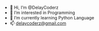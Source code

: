 - 👋 Hi, I’m @DelayCoderz
- 👀 I’m interested in Programming
- 🌱 I’m currently learning Python Language
- 📫 delaycoderz@gmail.com

<!---
DelayCoderz/DelayCoderz is a ✨ special ✨ repository because its `README.md` (this file) appears on your GitHub profile.
You can click the Preview link to take a look at your changes.
--->
